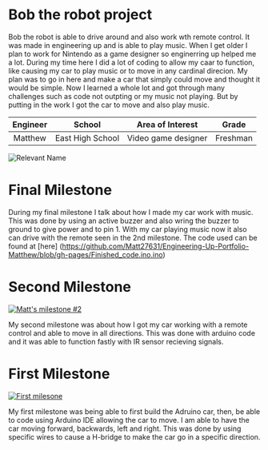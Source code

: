 # Bob the robot project
Bob the robot is able to drive around and also work wth remote control. It was made in engineering up and is able to play music. When I get older I plan to work for Nintendo as a game designer so enginerring up helped me a lot. During my time here I did a lot of coding to allow my caar to function, like causing my car to play music or to move in any cardinal direcion. My plan was to go in here and make a car that simply could move and thought it would be simple. Now I learned a whole lot and got through many challenges such as code not outpting or my music not playing. But by putting in the work I got the car to move and also play music.

| **Engineer** | **School** | **Area of Interest** | **Grade** |
|:--:|:--:|:--:|:--:|
| Matthew | East High School | Video game designer | Freshman

![Relevant Name](https://live.staticflickr.com/65535/53378531835_99f9716e3d.jpg)

# Final Milestone

During my final milestone I talk about how I made my car work with music. This was done by using an active buzzer and also wring the buzzer to ground to give power and to pin 1. With my car playing music now it also can drive with the remote seen in the 2nd milestone. The code used can be found at [here] (https://github.com/Matt27631/Engineering-Up-Portfolio-Matthew/blob/gh-pages/Finished_code.ino.ino)

# Second Milestone 
[![Matt's milestone #2](https://res.cloudinary.com/marcomontalbano/image/upload/v1701810204/video_to_markdown/images/youtube--za6KkP-nZbI-c05b58ac6eb4c4700831b2b3070cd403.jpg)](https://www.youtube.com/watch?v=za6KkP-nZbI "Matt's milestone #2")

My second milestone was about how I got my car working with a remote control and able to move in all directions. This was done with arduino code and it was able to function fastly with IR sensor recieving signals.

# First Milestone
  [![First milesone](https://res.cloudinary.com/marcomontalbano/image/upload/v1700176957/video_to_markdown/images/youtube--g0w78VwypAE-c05b58ac6eb4c4700831b2b3070cd403.jpg)](https://www.youtube.com/watch?v=g0w78VwypAE "First milesone")

My first milestone was being able to first build the Adruino car, then, be able to code using Arduino IDE allowing the car to move. I am able to have the car moving forward, backwards, left and right. This was done by using specific wires to cause a H-bridge to make the car go in a specific direction.
